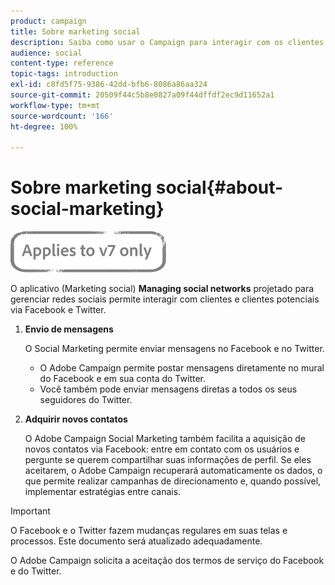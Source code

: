 ```yaml
---
product: campaign
title: Sobre marketing social
description: Saiba como usar o Campaign para interagir com os clientes pelo Facebook e pelo Twitter.
audience: social
content-type: reference
topic-tags: introduction
exl-id: c8fd5f75-9386-42dd-bfb6-8086a86aa324
source-git-commit: 20509f44c5b8e0827a09f44dffdf2ec9d11652a1
workflow-type: tm+mt
source-wordcount: '166'
ht-degree: 100%

---
```


# Sobre marketing social{#about-social-marketing}

![](../../assets/v7-only.svg)

O aplicativo (Marketing social) **Managing social networks** projetado para gerenciar redes sociais permite interagir com clientes e clientes potenciais via Facebook e Twitter.

1. **Envio de mensagens**

   O Social Marketing permite enviar mensagens no Facebook e no Twitter.

   * O Adobe Campaign permite postar mensagens diretamente no mural do Facebook e em sua conta do Twitter.
   * Você também pode enviar mensagens diretas a todos os seus seguidores do Twitter.

1. **Adquirir novos contatos**

   O Adobe Campaign Social Marketing também facilita a aquisição de novos contatos via Facebook: entre em contato com os usuários e pergunte se querem compartilhar suas informações de perfil. Se eles aceitarem, o Adobe Campaign recuperará automaticamente os dados, o que permite realizar campanhas de direcionamento e, quando possível, implementar estratégias entre canais.

>[!IMPORTANT]
>
>O Facebook e o Twitter fazem mudanças regulares em suas telas e processos. Este documento será atualizado adequadamente.
>
>O Adobe Campaign solicita a aceitação dos termos de serviço do Facebook e do Twitter.
